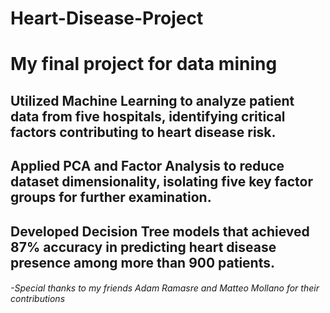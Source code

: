 # Heart-Disease-Project
# My final project for data mining

## Utilized Machine Learning to analyze patient data from five hospitals, identifying critical factors contributing to heart disease risk.
## Applied PCA and Factor Analysis to reduce dataset dimensionality, isolating five key factor groups for further examination.
## Developed Decision Tree models that achieved 87% accuracy in predicting heart disease presence among more than 900 patients.

###### -Special thanks to my friends Adam Ramasre and Matteo Mollano for their contributions
